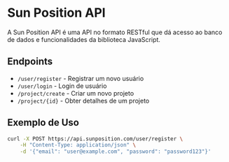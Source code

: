 # Sun Position API

A Sun Position API é uma API no formato RESTful que dá acesso ao banco de dados e funcionalidades da biblioteca JavaScript.

## Endpoints

- `/user/register` - Registrar um novo usuário
- `/user/login` - Login de usuário
- `/project/create` - Criar um novo projeto
- `/project/{id}` - Obter detalhes de um projeto

## Exemplo de Uso

```bash
curl -X POST https://api.sunposition.com/user/register \
    -H "Content-Type: application/json" \
    -d '{"email": "user@example.com", "password": "password123"}'